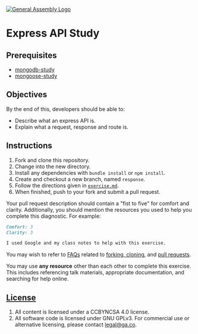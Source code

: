 [![General Assembly Logo](https://camo.githubusercontent.com/1a91b05b8f4d44b5bbfb83abac2b0996d8e26c92/687474703a2f2f692e696d6775722e636f6d2f6b6538555354712e706e67)](https://generalassemb.ly/education/web-development-immersive)

# Express API Study

## Prerequisites

- [mongodb-study](https://git.generalassemb.ly/ga-wdi-boston/mongodb-study)
- [mongoose-study](https://git.generalassemb.ly/ga-wdi-boston/mongoose-study)

## Objectives

By the end of this, developers should be able to:

- Describe what an express API is.
- Explain what a request, response and route is.

## Instructions

1. Fork and clone this repository.
1. Change into the new directory.
1. Install any dependencies with `bundle install` or `npm install`.
1. Create and checkout a new branch, named `response`.
1. Follow the directions given in [`exercise.md`](exercise.md).
1. When finished, push to your fork and submit a pull request.

Your pull request description should contain a "fist to five" for comfort and
clarity. Additionally, you should mention the resources you used to help you
complete this diagnostic. For example:

```md
Comfort: 3
Clarity: 3

I used Google and my class notes to help with this exercise.
```

You may wish to refer to [FAQs](https://git.generalassemb.ly/ga-wdi-boston/meta/wiki/)
related to [forking,
cloning](https://git.generalassemb.ly/ga-wdi-boston/meta/wiki/ForkAndClone), and [pull
requests](https://git.generalassemb.ly/ga-wdi-boston/meta/wiki/PullRequest).

You may use **any resource** other than each other to complete this exercise.
This includes referencing talk materials, appropriate documentation, and
searching for help online.

## [License](LICENSE)

1. All content is licensed under a CC­BY­NC­SA 4.0 license.
1. All software code is licensed under GNU GPLv3. For commercial use or
    alternative licensing, please contact legal@ga.co.
